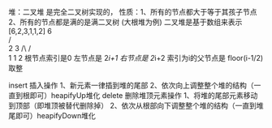 堆：二叉堆 是完全二叉树实现的，
性质：1、所有的节点都大于等于其孩子节点
      2、所有的节点都是满的是满二叉树
(大根堆为例) 二叉堆是基于数组来表示[6,2,3,1,1,2]
       6     
     /   \
    2    3
   /\    /\
  1  1   2
  根节点索引是0
   左节点是 2*i+1
   右节点是 2*i+2
   索引为i的父节点是 floor(i-1/2) 取整
   
 insert 插入操作
 1、新元素一律插到堆的尾部
 2、依次向上调整整个堆的结构（一直到根即可）heapifyUp堆化 
 delete 删除堆顶元素操作
 1、将堆的尾部元素移动到顶部（即堆顶被替代删除掉）
 2、依次从根部向下调整整个堆的结构（一直到堆尾即可）heapifyDown堆化
 
   